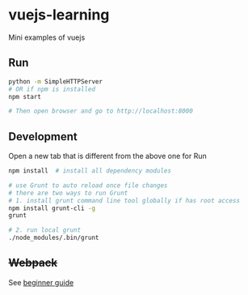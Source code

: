 # vuejs-learning
Mini examples of vuejs

## Run
```bash
python -m SimpleHTTPServer   
# OR if npm is installed
npm start

# Then open browser and go to http://localhost:8000
```

## Development
Open a new tab that is different from the above one for Run
```bash
npm install  # install all dependency modules

# use Grunt to auto reload once file changes
# there are two ways to run Grunt
# 1. install grunt command line tool globally if has root access
npm install grunt-cli -g
grunt

# 2. run local grunt
./node_modules/.bin/grunt

```

## ~~Webpack~~
See [beginner guide](https://www.sitepoint.com/beginners-guide-to-webpack-2-and-module-bundling/)

